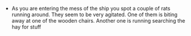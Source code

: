 - As you are entering the mess of the ship you spot a couple of rats running around. They seem to be very agitated. One of them is biting away at one of the wooden chairs. Another one is running searching the hay for stuff